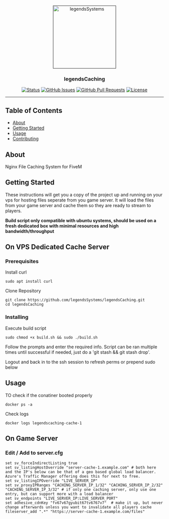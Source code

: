 <p align="center">
  <a href="" rel="noopener">
 <img width=200px height=200px src="[https://avatars.githubusercontent.com/u/127198147](https://avatars.githubusercontent.com/u/127198147)" alt="legendsSystems"></a>
</p>

<h3 align="center">legendsCaching</h3>

<div align="center">

[![Status](https://img.shields.io/badge/status-active-success.svg)]()
[![GitHub Issues](https://img.shields.io/github/issues/legendsSystems/legendsCaching.svg)](https://github.com/legendsSystems/legendsCaching/issues)
[![GitHub Pull Requests](https://img.shields.io/github/issues-pr/legendsSystems/legendsCaching.svg)](https://github.com/legendsSystems/legendsCaching/pulls)
[![License](https://img.shields.io/badge/license-MIT-blue.svg)](/LICENSE)

</div>

---

## Table of Contents

- [About](#about)
- [Getting Started](#getting_started)
- [Usage](#usage)
- [Contributing](../CONTRIBUTING.md)

## About <a name = "about"></a>
Nginx File Caching System for FiveM

## Getting Started <a name = "getting_started"></a>

These instructions will get you a copy of the project up and running on your vps for hosting files seperate from you game server.  It will load the files from your game server and cache them so they are ready to stream to players.

**Build script only compatible with ubuntu systems, should be used on a fresh dedicated box with minimal resources and high bandwidth/throughput**

## On VPS Dedicated Cache Server

### Prerequisites

Install curl

```
sudo apt install curl
```
Clone Repository

```
git clone https://github.com/legendsSystems/legendsCaching.git
cd legendsCaching
```

### Installing

Execute build script

```
sudo chmod +x build.sh && sudo ./build.sh
```

Follow the prompts and enter the required info.  Script can be ran multiple times until successful if needed, just do a 'git stash && git stash drop'.

Logout and back in to the ssh session to refresh perms or prepend sudo below

## Usage <a name = "usage"></a>

TO check if the conatiner booted properly

```
docker ps -a
```

Check logs

```
docker logs legendscaching-cache-1
```


## On Game Server

### Edit / Add to server.cfg

```
set sv_forceIndirectListing true
set sv_listingHostOverride "server-cache-1.example.com" # both here and the IP's below can be that of a geo based global load balancer.  Azure's Traffic Manager offering does this for next to free.
set sv_listingIPOverride "LIVE_SERVER_IP"
set sv_proxyIPRanges "CACHING_SERVER_IP_1/32" "CACHING_SERVER_IP_2/32" "CACHING_SERVER_IP_3/32" # if only one caching server, only use one entry, but can support more with a load balancer
set sv_endpoints "LIVE_SERVER_IP:LIVE_SERVER_PORT"
set adhesive_cdnKey "fv67v67gyubit67tv6767v7"  # make it up, but never change afterwards unless you want to invalidate all players cache
fileserver_add ".*" "https://server-cache-1.example.com/files"
```
